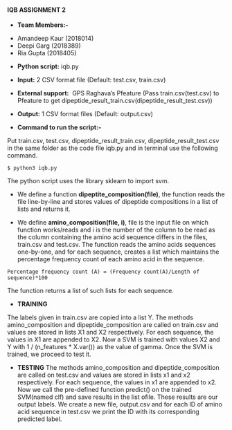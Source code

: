 #### IQB ASSIGNMENT 2

* **Team Members:-**
- Amandeep Kaur (2018014)
- Deepi Garg (2018389)
- Ria Gupta (2018405)

* **Python script:**​ iqb.py

* **Input:**​ 2 CSV format file (Default: test.csv, train.csv)

* **External support:** ​ GPS Raghava’s Pfeature (Pass train.csv(test.csv) to
Pfeature to get dipeptide_result_train.csv(dipeptide_result_test.csv))

* **Output:**​ 1 CSV format files (Default: output.csv)

* **Command to run the script:-**

Put train.csv, test.csv, dipeptide_result_train.csv, dipeptide_result_test.csv
in the same folder as the code file iqb.py and in terminal use the following
command.

`$ python3 iqb.py`

The python script uses the library sklearn to import svm.

- We define a function **dipeptite_composition(file)**, the function reads the file line-by-line and stores values of dipeptide compositions in a list of lists and returns it.

- We define **amino_composition(file, i)**, file is the input file on which
function works/reads and i is the number of the column to be read as the
column containing the amino acid sequence differs in the files, train.csv
and test.csv. The function reads the amino acids sequences one-by-one, and
for each sequence, creates a list which maintains the percentage frequency
count of each amino acid in the sequence.

`Percentage frequency count (A) = (Frequency count(A)/Length of sequence)*100`

The function returns a list of such lists for each sequence.

* **TRAINING**

The labels given in train.csv are copied into a list Y.
The methods amino_composition and dipeptide_composition are called on
train.csv and values are stored in lists X1 and X2 respectively.
For each sequence, the values in X1 are appended to X2.
Now a SVM is trained with values X2 and Y with 1 / (n_features * X.var()) as
the value of gamma. Once the SVM is trained, we proceed to test it.

* **TESTING**
The methods amino_composition and dipeptide_composition are called on
test.csv and values are stored in lists x1 and x2 respectively.
For each sequence, the values in x1 are appended to x2.
Now we call the pre-defined function predict() on the trained SVM(named
clf) and save results in the list ofile. These results are our output labels.
We create a new file, output.csv and for each ID of amino acid sequence in
test.csv we print the ID with its corresponding predicted label.